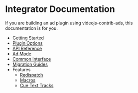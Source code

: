 # Integrator Documentation

If you are building an ad plugin using videojs-contrib-ads, this documentation is for you.

* [Getting Started](./getting-started.md)
* [Plugin Options](./options.md)
* [API Reference](./api.md)
* [Ad Mode](./ad-mode.md)
* [Common Interface](./common-interface.md)
* [Migration Guides](/migration.md)
* Features
  * [Redispatch](./redispatch.md)
  * [Macros](./macros.md)
  * [Cue Text Tracks](./cue-text-tracks.md)
